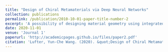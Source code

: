 ```yaml
---
title: "Design of Chiral Metamaterials via Deep Neural Networks"
collection: publications
permalink: /publication/2010-10-01-paper-title-number-2
excerpt: 'A possibility of designing material geometry using integrated machine learning models and optimization methods.'
date: 2020-11-01
venue: 'Journal 1'
paperurl: 'http://academicpages.github.io/files/paper2.pdf'
citation: 'Lufter, Yun-Che Wang. (2020). &quot;Design of Chiral Metamaterials via Deep Neural Networks&quot; <i>Journal ??</i>. 1(2).'
---
```

<!-- This paper is about the number 1. The number 2 is left for future work. -->

<!-- [Download paper here](http://academicpages.github.io/files/paper2.pdf) -->
<!-- Recommended citation: Your Name, You. (2009). "Paper Title Number 1." <i>Journal 1</i>. 1(1). -->